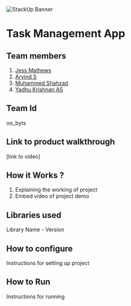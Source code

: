 ![StackUp Banner]([https://tinkerhub.frappe.cloud/files/stackup%20banner.jpeg])
# Task Management App

## Team members
1. [Jess Mathews](https://github.com/jessmathews)
2. [Arvind S](https://github.com/Arv2565)
3. [Muhammed Shahzad](https://github.com/shahzadkk012)
4. [Yadhu Krishnan AS](https://github.com/yadhukr1shnan])
## Team Id
oo_byts
## Link to product walkthrough
[link to video]
## How it Works ?
1. Explaining the working of project
2. Embed video of project demo
## Libraries used
Library Name - Version
## How to configure
Instructions for setting up project
## How to Run
Instructions for running
